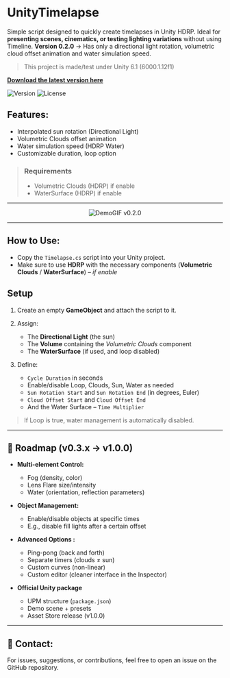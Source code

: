 # UnityTimelapse

Simple script designed to quickly create timelapses in Unity HDRP. Ideal for **presenting scenes, cinematics, or testing lighting variations** without using Timeline. **Version 0.2.0** -> Has only a directional light rotation, volumetric cloud offset animation and water simulation speed.

> This project is made/test under Unity 6.1 (6000.1.12f1)

[**Download the latest version here**](Runtime/Timelapse.cs)

![Version](https://img.shields.io/badge/version-v0.2.0-blue)
![License](https://img.shields.io/github/license/cfrBernard/UnityTimelapse)

## Features:
- Interpolated sun rotation (Directional Light)
- Volumetric Clouds offset animation
- Water simulation speed (HDRP Water)
- Customizable duration, loop option

> ### Requirements
> - Volumetric Clouds (HDRP) if enable
> - WaterSurface (HDRP) if enable

---

<p align="center">
  <img src="Assets/Demo/DemoGif_v0.2.0.gif" alt="DemoGIF v0.2.0" />
</p>

---

## How to Use:

- Copy the `Timelapse.cs` script into your Unity project.
- Make sure to use **HDRP** with the necessary components (**Volumetric Clouds** / **WaterSurface**) – *if enable*

## Setup

1. Create an empty **GameObject** and attach the script to it.
2. Assign:
    - The **Directional Light** (the sun)
    - The **Volume** containing the *Volumetric Clouds* component
    - The **WaterSurface** (if used, and loop disabled)

3. Define:
    - `Cycle Duration` in seconds
    - Enable/disable Loop, Clouds, Sun, Water as needed
    - `Sun Rotation Start` and `Sun Rotation End` (in degrees, Euler)
    - `Cloud Offset Start` and `Cloud Offset End`
    - And the Water Surface – `Time Multiplier`


> If Loop is true, water management is automatically disabled.

---

## 🔮 Roadmap (v0.3.x → v1.0.0)

- **Multi-element Control:**
    - Fog (density, color)
    - Lens Flare size/intensity
    - Water (orientation, reflection parameters)

- **Object Management:**
    - Enable/disable objects at specific times
    - E.g., disable fill lights after a certain offset

- **Advanced Options :**
    - Ping-pong (back and forth)
    - Separate timers (clouds ≠ sun)
    - Custom curves (non-linear)
    - Custom editor (cleaner interface in the Inspector)

- **Official Unity package**
    - UPM structure (`package.json`)
    - Demo scene + presets
    - Asset Store release (v1.0.0)

---

## 🤝 Contact:
For issues, suggestions, or contributions, feel free to open an issue on the GitHub repository.
